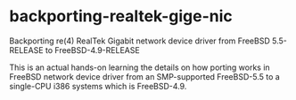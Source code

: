 # backporting-realtek-gige-nic
Backporting re(4) RealTek Gigabit network device driver from FreeBSD 5.5-RELEASE to FreeBSD-4.9-RELEASE

This is an actual hands-on learning the details on how porting works in FreeBSD network device driver from an SMP-supported FreeBSD-5.5 to a single-CPU i386 systems which is FreeBSD-4.9.
